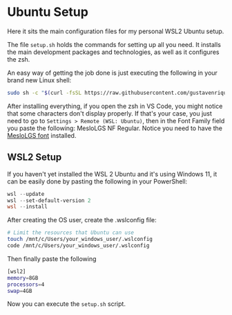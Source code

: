 # Ubuntu Setup

Here it sits the main configuration files for my personal WSL2 Ubuntu setup.

The file ``setup.sh`` holds the commands for setting up all you need. It installs the main development packages and technologies, as well as it configures the zsh.

An easy way of getting the job done is just executing the following in your brand new Linux shell:
```bash
sudo sh -c "$(curl -fsSL https://raw.githubusercontent.com/gustavenrique/ubuntu-setup/main/setup.sh)"
```

After installing everything, if you open the zsh in VS Code, you might notice that some characters don't display properly. If that's your case, you just need to go to ``Settings > Remote (WSL: Ubuntu)``, then in the Font Family field you paste the following: MesloLGS NF Regular. Notice you need to have the [MesloLGS font](https://github.com/romkatv/powerlevel10k#manual-font-installation) installed.

## WSL2 Setup

If you haven't yet installed the WSL 2 Ubuntu and it's using Windows 11, it can be easily done by pasting the following in your PowerShell:
```powershell
wsl --update
wsl --set-default-version 2
wsl --install
```

After creating the OS user, create the .wslconfig file:
```bash
# Limit the resources that Ubuntu can use
touch /mnt/c/Users/your_windows_user/.wslconfig
code /mnt/c/Users/your_windows_user/.wslconfig
```

Then finally paste the following
```bash
[wsl2]
memory=8GB
processors=4
swap=4GB
```

Now you can execute the ``setup.sh`` script.